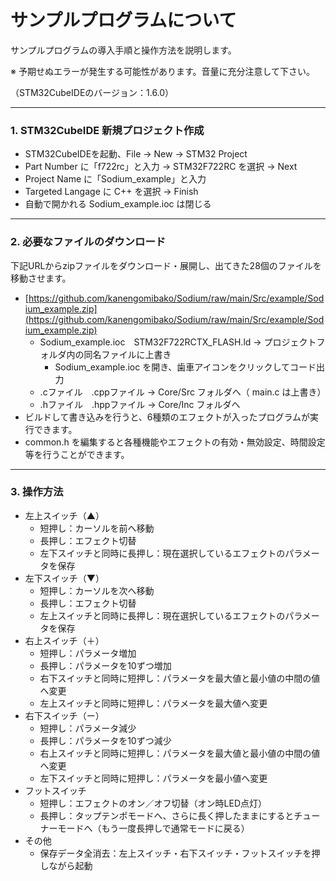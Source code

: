 # サンプルプログラムについて

サンプルプログラムの導入手順と操作方法を説明します。

※ 予期せぬエラーが発生する可能性があります。音量に充分注意して下さい。

（STM32CubeIDEのバージョン：1.6.0）

***


### 1. STM32CubeIDE 新規プロジェクト作成
- STM32CubeIDEを起動、File → New → STM32 Project
- Part Number に「f722rc」と入力 → STM32F722RC を選択 → Next
- Project Name に「Sodium_example」と入力
- Targeted Langage に C++ を選択 → Finish
- 自動で開かれる Sodium_example.ioc は閉じる

***


### 2. 必要なファイルのダウンロード
下記URLからzipファイルをダウンロード・展開し、出てきた28個のファイルを移動させます。
- [https://github.com/kanengomibako/Sodium/raw/main/Src/example/Sodium_example.zip](https://github.com/kanengomibako/Sodium/raw/main/Src/example/Sodium_example.zip)
	- Sodium_example.ioc　STM32F722RCTX_FLASH.ld → プロジェクトフォルダ内の同名ファイルに上書き
		- Sodium_example.ioc を開き、歯車アイコンをクリックしてコード出力		
	- .cファイル　.cppファイル → Core/Src フォルダへ（ main.c は上書き）
	- .hファイル　.hppファイル → Core/Inc フォルダへ
- ビルドして書き込みを行うと、6種類のエフェクトが入ったプログラムが実行できます。
- common.h を編集すると各種機能やエフェクトの有効・無効設定、時間設定等を行うことができます。

***


### 3. 操作方法
- 左上スイッチ（▲）
	- 短押し：カーソルを前へ移動
	- 長押し：エフェクト切替
	- 左下スイッチと同時に長押し：現在選択しているエフェクトのパラメータを保存
- 左下スイッチ（▼）
	- 短押し：カーソルを次へ移動
	- 長押し：エフェクト切替
	- 左上スイッチと同時に長押し：現在選択しているエフェクトのパラメータを保存
- 右上スイッチ（＋）
	- 短押し：パラメータ増加
	- 長押し：パラメータを10ずつ増加
	- 右下スイッチと同時に短押し：パラメータを最大値と最小値の中間の値へ変更
	- 左上スイッチと同時に短押し：パラメータを最大値へ変更
- 右下スイッチ（ー）
	- 短押し：パラメータ減少
	- 長押し：パラメータを10ずつ減少
	- 右上スイッチと同時に短押し：パラメータを最大値と最小値の中間の値へ変更
	- 左下スイッチと同時に短押し：パラメータを最小値へ変更
- フットスイッチ
	- 短押し：エフェクトのオン／オフ切替（オン時LED点灯）
	- 長押し：タップテンポモードへ、さらに長く押したままにするとチューナーモードへ（もう一度長押しで通常モードに戻る）
- その他
	- 保存データ全消去：左上スイッチ・右下スイッチ・フットスイッチを押しながら起動